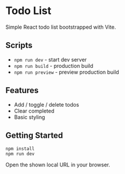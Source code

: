 # Todo List

Simple React todo list bootstrapped with Vite.

## Scripts
- `npm run dev` - start dev server
- `npm run build` - production build
- `npm run preview` - preview production build

## Features
- Add / toggle / delete todos
- Clear completed
- Basic styling

## Getting Started
```
npm install
npm run dev
```
Open the shown local URL in your browser.
